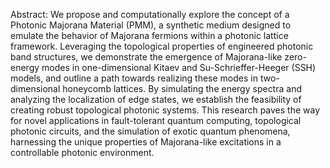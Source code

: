 Abstract:
We propose and computationally explore the concept of a Photonic Majorana Material (PMM), a synthetic medium designed to emulate the behavior of Majorana fermions within a photonic lattice framework. Leveraging the topological properties of engineered photonic band structures, we demonstrate the emergence of Majorana-like zero-energy modes in one-dimensional Kitaev and Su-Schrieffer-Heeger (SSH) models, and outline a path towards realizing these modes in two-dimensional honeycomb lattices. By simulating the energy spectra and analyzing the localization of edge states, we establish the feasibility of creating robust topological photonic systems. This research paves the way for novel applications in fault-tolerant quantum computing, topological photonic circuits, and the simulation of exotic quantum phenomena, harnessing the unique properties of Majorana-like excitations in a controllable photonic environment.
